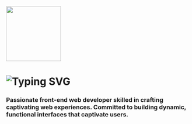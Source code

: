 <div>
  <h3 aling="center"><img src="https://media.giphy.com/media/UvPvsX9oMlMWs/giphy.gif" width="150px"/></h3>
  <h1><img src="https://readme-typing-svg.demolab.com?font=Fira+Code&duration=6000&pause=1000&color=0025FF&background=FF003600&random=false&width=500&lines=I'm+Lautaro+Acosta;Front-End+Web+Developer" alt="Typing SVG"/></h1>
</div>

<div>
  <h3>Passionate front-end web developer skilled in crafting captivating web experiences. Committed to building dynamic, functional interfaces that captivate users.</h3>
</div>




<!--
**LautaroAcosta1/LautaroAcosta1** is a ✨ _special_ ✨ repository because its `README.md` (this file) appears on your GitHub profile.

Here are some ideas to get you started:

- 🔭 I’m currently working on ...
- 🌱 I’m currently learning ...
- 👯 I’m looking to collaborate on ...
- 🤔 I’m looking for help with ...
- 💬 Ask me about ...
- 📫 How to reach me: ...
- 😄 Pronouns: ...
- ⚡ Fun fact: ...
-->
